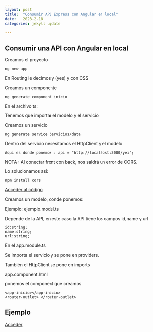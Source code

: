 ```yaml
---
layout: post
title:  "Consumir API Express con Angular en local"
date:   2023-2-18
categories: jekyll update

---
```



## Consumir una API con Angular en local

Creamos el proyecto 

~~~~
ng new app
~~~~

En Routing le decimos y (yes) y con CSS

Creamos un componente

~~~~
ng generate component inicio
~~~~

En el archivo ts:

Tenemos que importar el modelo y el servicio


Creamos un servicio

~~~~
ng generate service Servicios/data
~~~~

Dentro del servicio necesitamos el HttpClient y el modelo
~~~~
Aqui es donde ponemos : api = "http://localhost:3000/yei";
~~~~

NOTA : Al conectar front con back, nos saldrá un error de CORS.

Lo solucionamos así:
~~~~
npm install cors
~~~~

<a href="https://github.com/TripleYei/angular_express/blob/main/web.js"> Acceder al código </a>





Creamos un modelo, donde ponemos:

Ejemplo: ejemplo.model.ts

Depende de la API, en este caso la API tiene los campos id,name y url
~~~~
id:string;
name:string;
url:string;
~~~~

En el app.module.ts 

Se importa el servicio y se pone en providers.

También el HttpClient se pone en imports


app.component.html

ponemos el component que creamos

~~~~
<app-inicio></app-inicio>
<router-outlet> </router-outlet>
~~~~


## Ejemplo

<a href="https://github.com/TripleYei/angular_express"> Acceder</a>

